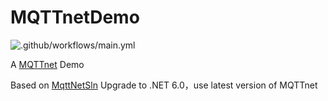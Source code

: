 # MQTTnetDemo
![.github/workflows/main.yml](https://github.com/prime167/MqttnetDemo/workflows/.github/workflows/main.yml/badge.svg)

A [MQTTnet](https://github.com/chkr1011/MQTTnet) Demo

Based on [MqttNetSln](https://gitee.com/sesametech-group/MqttNetSln) Upgrade to .NET 6.0，use latest version of MQTTnet
